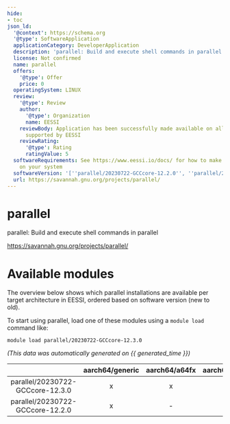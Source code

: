```yaml
---
hide:
- toc
json_ld:
  '@context': https://schema.org
  '@type': SoftwareApplication
  applicationCategory: DeveloperApplication
  description: 'parallel: Build and execute shell commands in parallel'
  license: Not confirmed
  name: parallel
  offers:
    '@type': Offer
    price: 0
  operatingSystem: LINUX
  review:
    '@type': Review
    author:
      '@type': Organization
      name: EESSI
    reviewBody: Application has been successfully made available on all architectures
      supported by EESSI
    reviewRating:
      '@type': Rating
      ratingValue: 5
  softwareRequirements: See https://www.eessi.io/docs/ for how to make EESSI available
    on your system
  softwareVersion: '[''parallel/20230722-GCCcore-12.2.0'', ''parallel/20230722-GCCcore-12.3.0'']'
  url: https://savannah.gnu.org/projects/parallel/
---
```


parallel
========


parallel: Build and execute shell commands in parallel

https://savannah.gnu.org/projects/parallel/
# Available modules


The overview below shows which parallel installations are available per target architecture in EESSI, ordered based on software version (new to old).

To start using parallel, load one of these modules using a `module load` command like:

```shell
module load parallel/20230722-GCCcore-12.3.0
```

*(This data was automatically generated on {{ generated_time }})*

| |aarch64/generic|aarch64/a64fx|aarch64/neoverse_n1|aarch64/neoverse_v1|aarch64/nvidia/grace|x86_64/generic|x86_64/amd/zen2|x86_64/amd/zen3|x86_64/amd/zen4|x86_64/intel/cascadelake|x86_64/intel/haswell|x86_64/intel/icelake|x86_64/intel/sapphirerapids|x86_64/intel/skylake_avx512|
| :---: | :---: | :---: | :---: | :---: | :---: | :---: | :---: | :---: | :---: | :---: | :---: | :---: | :---: | :---: |
|parallel/20230722-GCCcore-12.3.0|x|x|x|x|x|x|x|x|x|x|x|x|x|x|
|parallel/20230722-GCCcore-12.2.0|x|-|x|x|x|x|x|x|x|x|x|x|x|x|
